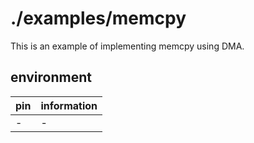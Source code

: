 # ./examples/memcpy

This is an example of implementing memcpy using DMA.  

## environment

| pin | information |
| -- | -- |
| - | - |
